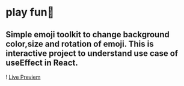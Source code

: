 # play fun🥭

## Simple emoji toolkit to change background color,size and rotation of emoji. This is interactive project to understand use case of useEffect in React.

! [Live Previem](./screenshort/preview.png)